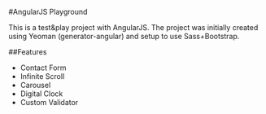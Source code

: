 #AngularJS Playground

This is a test&play project with AngularJS. The project was initially created using Yeoman (generator-angular) and setup to use Sass+Bootstrap.

##Features
- Contact Form
- Infinite Scroll
- Carousel
- Digital Clock
- Custom Validator
